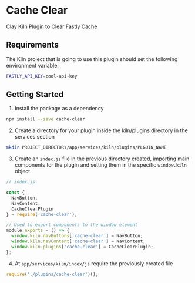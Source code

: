 # Cache Clear

Clay Kiln Plugin to Clear Fastly Cache

## Requirements

The Kiln project that is going to use this plugin should set the following environment variable:

```bash
FASTLY_API_KEY=cool-api-key
```

## Getting Started

1. Install the package as a dependency

```bash
npm install --save cache-clear
```

2. Create a directory for your plugin inside the kiln/plugins directory in the services section

```bash
mkdir PROJECT_DIRECTORY/app/services/kiln/plugins/PLGUIN_NAME
```

3. Create an `index.js` file in the previous directory created, importing main components for the plugin and setting them in the specific `window.kiln` object.

```js
// index.js

const {
  NavButton,
  NavContent,
  CacheClearPlugin
} = require('cache-clear');

// Used to export components to the window element
module.exports = () => {
  window.kiln.navButtons['cache-clear'] = NavButton;
  window.kiln.navContent['cache-clear'] = NavContent;
  window.kiln.plugins['cache-clear'] = CacheClearPlugin;
};
```

4. At `app/services/kiln/index/js` require the previously created file

```js
require('./plugins/cache-clear')();
```
